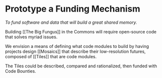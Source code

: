# Prototype a Funding Mechanism

*To fund software and data that will build a great shared memory.*

Building [[The Big Fungus]] in the Commons will require open-source code that solves myriad issues. 

We envision a means of defining what code modules to build by having projects design [[Mosaics]] that describe their low-resolution futures, composed of [[Tiles]] that are code modules. 

The Tiles could be described, compared and rationalized, then funded with Code Bounties. 